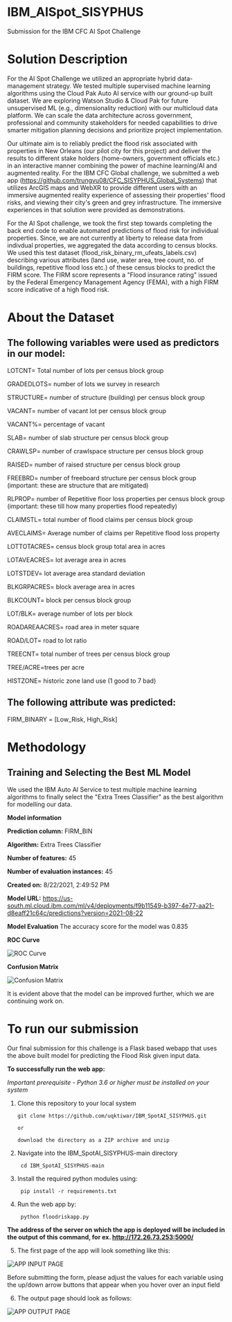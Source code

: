 # IBM_AISpot_SISYPHUS
Submission for the IBM CFC AI Spot Challenge

# Solution Description
For the AI Spot Challenge we utilized an appropriate hybrid data-management strategy. 
We tested multiple supervised machine learning algorithms using the Cloud Pak Auto AI service with our ground-up built dataset. 
We are exploring Watson Studio & Cloud Pak for future unsupervised ML (e.g., dimensionality reduction) with our multicloud data platform. 
We can scale the data architecture across government, professional and community stakeholders for needed capabilities to drive smarter mitigation planning decisions and prioritize project implementation. 

Our ultimate aim is to reliably predict the flood risk associated with properties in New Orleans (our pilot city for this project) and deliver the results 
to different stake holders (home-owners, government officials etc.) in an interactive manner combining the power of machine learning/AI and augmented reality. 
For the IBM CFC Global challenge, we submitted a web app (https://github.com/trungvu08/CFC_SISYPHUS_Global_Systems) that utilizes ArcGIS maps and WebXR to provide different users 
with an immersive augmented reality experience of assessing their properties' flood risks, and viewing their city's green and grey infrastructure. 
The immersive experiences in that solution were provided as demonstrations.

For the AI Spot challenge, we took the first step towards completing the back end code to enable automated predictions of flood risk for individual properties.
Since, we are not currently at liberty to release data from indivdual properties, we aggregated the data according to census blocks. 
We used this test dataset (flood_risk_binary_rm_ufeats_labels.csv) describing various attributes (land use, water area, tree count, no. of buildings, repetitive flood loss etc.) of these census blocks to predict the FIRM score.
The FIRM score represents a "Flood insurance rating" issued by the Federal Emergency Management Agency (FEMA), with a high FIRM score indicative of a high flood risk. 

# About the Dataset
## The following variables were used as predictors in our model:

LOTCNT= Total number of lots per census block group

GRADEDLOTS= number of lots we survey in research

STRUCTURE= number of structure (building) per census block group

VACANT= number of vacant lot per census block group

VACANT%= percentage of vacant 

SLAB= number of slab structure per census block group

CRAWLSP= number of crawlspace structure per census block group

RAISED= number of raised structure per census block group

FREEBRD= number of freeboard structure per census block group (important: these are structure that are mitigated)

RLPROP= number of Repetitive floor loss properties per census block group (important: these till how many properties flood repeatedly)

CLAIMSTL= total number of flood claims per census block group

AVECLAIMS= Average number of claims per Repetitive flood loss property

LOTTOTACRES= census block group total area in acres

LOTAVEACRES= lot average area in acres

LOTSTDEV= lot average area standard deviation 

BLKGRPACRES= block average area in acres

BLKCOUNT= block per census block group

LOT/BLK= average number of lots per block

ROADAREAACRES= road area in meter square

ROAD/LOT= road to lot ratio

TREECNT= total number of trees per census block group

TREE/ACRE=trees per acre

HISTZONE= historic zone land use (1 good to 7 bad)

## The following attribute was predicted:

FIRM_BINARY = [Low_Risk, High_Risk]

# Methodology
## Training and Selecting the Best ML Model

We used the IBM Auto AI Service to test multiple machine learning algorithms to finally select the "Extra Trees Classifier" as the best algorithm for modelling our data. 

**Model information**

**Prediction column:** FIRM_BIN

**Algorithm:** Extra Trees Classifier

**Number of features:** 45

**Number of evaluation instances:** 45

**Created on:** 8/22/2021, 2:49:52 PM

**Model URL:** https://us-south.ml.cloud.ibm.com/ml/v4/deployments/f9b11549-b397-4e77-aa21-d8eaff21c64c/predictions?version=2021-08-22

**Model Evaluation** The accuracy score for the model was 0.835

**ROC Curve**

![ROC Curve](https://raw.githubusercontent.com/uqktiwar/IBM_SpotAI_SISYPHUS/main/ModelROC.png)

**Confusion Matrix**

![Confusion Matrix](https://raw.githubusercontent.com/uqktiwar/IBM_SpotAI_SISYPHUS/main/ConfusionMatrix.png)

It is evident above that the model can be improved further, which we are continuing work on. 


# To run our submission

Our final submission for this challenge is a Flask based webapp that uses the above built model for predicting the Flood Risk given input data. 

**To successfully run the web app:**

*Important prerequisite - Python 3.6 or higher must be installed on your system* 

1. Clone this repository to your local system

       git clone https://github.com/uqktiwar/IBM_SpotAI_SISYPHUS.git

       or

       download the directory as a ZIP archive and unzip

2. Navigate into the IBM_SpotAI_SISYPHUS-main directory

        cd IBM_SpotAI_SISYPHUS-main

3. Install the required python modules using:
        
        pip install -r requirements.txt
     
4. Run the web app by:
        
        python floodriskapp.py

**The address of the server on which the app is deployed will be included in the output of this command, for ex. http://172.26.73.253:5000/**

5. The first page of the app will look something like this:

![APP INPUT PAGE](https://raw.githubusercontent.com/uqktiwar/IBM_SpotAI_SISYPHUS/main/inpPage.png)

Before submitting the form, please adjust the values for each variable using the up/down arrow buttons that appear when you hover over an input field 

6. The output page should look as follows: 

![APP OUTPUT PAGE](https://raw.githubusercontent.com/uqktiwar/IBM_SpotAI_SISYPHUS/main/predPage.png)














